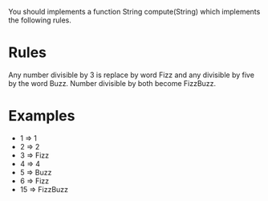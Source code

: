 You should implements a function String compute(String) which implements the following rules.


Rules
=====

Any number divisible by 3 is replace by word Fizz and any divisible by five by the word Buzz. 
Number divisible by both become FizzBuzz.

 
Examples
========

- 1 => 1
- 2 => 2
- 3 => Fizz
- 4 => 4
- 5 => Buzz
- 6 => Fizz
- 15 => FizzBuzz

